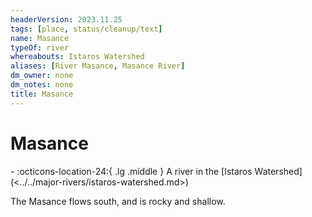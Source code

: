 ```yaml
---
headerVersion: 2023.11.25
tags: [place, status/cleanup/text]
name: Masance
typeOf: river
whereabouts: Istaros Watershed
aliases: [River Masance, Masance River]
dm_owner: none
dm_notes: none
title: Masance
---
```

# Masance
<div class="grid cards ext-narrow-margin ext-one-column" markdown>
-    :octicons-location-24:{ .lg .middle } A river in the [Istaros Watershed](<../../major-rivers/istaros-watershed.md>)  
</div>


The Masance flows south, and is rocky and shallow.

